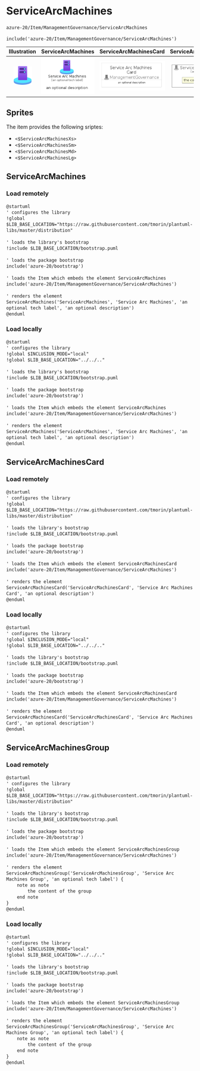 # ServiceArcMachines


```text
azure-20/Item/ManagementGovernance/ServiceArcMachines
```

```text
include('azure-20/Item/ManagementGovernance/ServiceArcMachines')
```



| Illustration | ServiceArcMachines | ServiceArcMachinesCard | ServiceArcMachinesGroup |
| :---: | :---: | :---: | :---: |
| ![illustration for Illustration](../../../azure-20/Item/ManagementGovernance/ServiceArcMachines.png) | ![illustration for ServiceArcMachines](../../../azure-20/Item/ManagementGovernance/ServiceArcMachines.Local.png) | ![illustration for ServiceArcMachinesCard](../../../azure-20/Item/ManagementGovernance/ServiceArcMachinesCard.Local.png) | ![illustration for ServiceArcMachinesGroup](../../../azure-20/Item/ManagementGovernance/ServiceArcMachinesGroup.Local.png) |



## Sprites
The item provides the following sriptes:

- `<$ServiceArcMachinesXs>`
- `<$ServiceArcMachinesSm>`
- `<$ServiceArcMachinesMd>`
- `<$ServiceArcMachinesLg>`





## ServiceArcMachines

### Load remotely
```plantuml
@startuml
' configures the library
!global $LIB_BASE_LOCATION="https://raw.githubusercontent.com/tmorin/plantuml-libs/master/distribution"

' loads the library's bootstrap
!include $LIB_BASE_LOCATION/bootstrap.puml

' loads the package bootstrap
include('azure-20/bootstrap')

' loads the Item which embeds the element ServiceArcMachines
include('azure-20/Item/ManagementGovernance/ServiceArcMachines')

' renders the element
ServiceArcMachines('ServiceArcMachines', 'Service Arc Machines', 'an optional tech label', 'an optional description')
@enduml
```

### Load locally
```plantuml
@startuml
' configures the library
!global $INCLUSION_MODE="local"
!global $LIB_BASE_LOCATION="../../.."

' loads the library's bootstrap
!include $LIB_BASE_LOCATION/bootstrap.puml

' loads the package bootstrap
include('azure-20/bootstrap')

' loads the Item which embeds the element ServiceArcMachines
include('azure-20/Item/ManagementGovernance/ServiceArcMachines')

' renders the element
ServiceArcMachines('ServiceArcMachines', 'Service Arc Machines', 'an optional tech label', 'an optional description')
@enduml
```

## ServiceArcMachinesCard

### Load remotely
```plantuml
@startuml
' configures the library
!global $LIB_BASE_LOCATION="https://raw.githubusercontent.com/tmorin/plantuml-libs/master/distribution"

' loads the library's bootstrap
!include $LIB_BASE_LOCATION/bootstrap.puml

' loads the package bootstrap
include('azure-20/bootstrap')

' loads the Item which embeds the element ServiceArcMachinesCard
include('azure-20/Item/ManagementGovernance/ServiceArcMachines')

' renders the element
ServiceArcMachinesCard('ServiceArcMachinesCard', 'Service Arc Machines Card', 'an optional description')
@enduml
```

### Load locally
```plantuml
@startuml
' configures the library
!global $INCLUSION_MODE="local"
!global $LIB_BASE_LOCATION="../../.."

' loads the library's bootstrap
!include $LIB_BASE_LOCATION/bootstrap.puml

' loads the package bootstrap
include('azure-20/bootstrap')

' loads the Item which embeds the element ServiceArcMachinesCard
include('azure-20/Item/ManagementGovernance/ServiceArcMachines')

' renders the element
ServiceArcMachinesCard('ServiceArcMachinesCard', 'Service Arc Machines Card', 'an optional description')
@enduml
```

## ServiceArcMachinesGroup

### Load remotely
```plantuml
@startuml
' configures the library
!global $LIB_BASE_LOCATION="https://raw.githubusercontent.com/tmorin/plantuml-libs/master/distribution"

' loads the library's bootstrap
!include $LIB_BASE_LOCATION/bootstrap.puml

' loads the package bootstrap
include('azure-20/bootstrap')

' loads the Item which embeds the element ServiceArcMachinesGroup
include('azure-20/Item/ManagementGovernance/ServiceArcMachines')

' renders the element
ServiceArcMachinesGroup('ServiceArcMachinesGroup', 'Service Arc Machines Group', 'an optional tech label') {
    note as note
        the content of the group
    end note
}
@enduml
```

### Load locally
```plantuml
@startuml
' configures the library
!global $INCLUSION_MODE="local"
!global $LIB_BASE_LOCATION="../../.."

' loads the library's bootstrap
!include $LIB_BASE_LOCATION/bootstrap.puml

' loads the package bootstrap
include('azure-20/bootstrap')

' loads the Item which embeds the element ServiceArcMachinesGroup
include('azure-20/Item/ManagementGovernance/ServiceArcMachines')

' renders the element
ServiceArcMachinesGroup('ServiceArcMachinesGroup', 'Service Arc Machines Group', 'an optional tech label') {
    note as note
        the content of the group
    end note
}
@enduml
```

